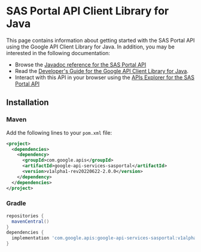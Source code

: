 # SAS Portal API Client Library for Java



This page contains information about getting started with the SAS Portal API
using the Google API Client Library for Java. In addition, you may be interested
in the following documentation:

* Browse the [Javadoc reference for the SAS Portal API][javadoc]
* Read the [Developer's Guide for the Google API Client Library for Java][google-api-client].
* Interact with this API in your browser using the [APIs Explorer for the SAS Portal API][api-explorer]

## Installation

### Maven

Add the following lines to your `pom.xml` file:

```xml
<project>
  <dependencies>
    <dependency>
      <groupId>com.google.apis</groupId>
      <artifactId>google-api-services-sasportal</artifactId>
      <version>v1alpha1-rev20220622-2.0.0</version>
    </dependency>
  </dependencies>
</project>
```

### Gradle

```gradle
repositories {
  mavenCentral()
}
dependencies {
  implementation 'com.google.apis:google-api-services-sasportal:v1alpha1-rev20220622-2.0.0'
}
```

[javadoc]: https://googleapis.dev/java/google-api-services-sasportal/latest/index.html
[google-api-client]: https://github.com/googleapis/google-api-java-client/
[api-explorer]: https://developers.google.com/apis-explorer/#p/sasportal/v1/
